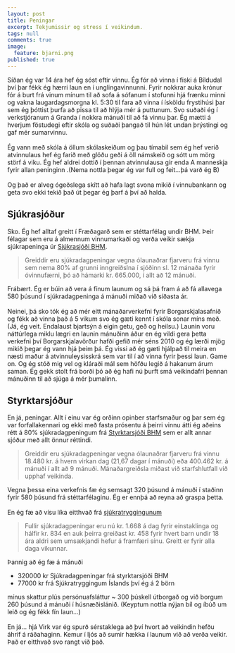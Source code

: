 ```yaml
---
layout: post
title: Peningar
excerpt: Tekjumissir og stress í veikindum.
tags: null
comments: true
image:
  feature: bjarni.png
published: true
---
```


Síðan ég var 14 ára hef ég sóst eftir vinnu. Ég fór að vinna í fiski á Bíldudal því þar fékk ég hærri laun en í unglingavinnunni. Fyrir nokkrar auka krónur fór á burt frá vinum mínum til að sofa á sófanum í stofunni hjá frænku minni og vakna laugardagsmorgna kl. 5:30 til fara að vinna í ísköldu frystihúsi þar sem ég þóttist þurfa að pissa til að hlýja mér á puttunum. Svo suðaði ég í verkstjóranum á Granda í nokkra mánuði til að fá vinnu þar. Ég mætti á hverjum föstudegi eftir skóla og suðaði  þangað til hún lét undan þrýstingi og gaf mér sumarvinnu. 
 <br><br>
Ég vann með skóla á öllum skólaskeiðum og þau tímabil sem ég hef verið atvinnulaus hef ég farið með glöðu geði á öll námskeið og sótt um mörg störf á viku. Ég hef aldrei dottið í þennan atvinnulausa gír enda A manneskja fyrir allan peninginn .(Nema nottla þegar ég var full og feit...þá varð ég B) 
 <br><br>
Og það er alveg ógeðslega skítt að hafa lagt svona mikið í vinnubankann og geta svo ekki tekið það út þegar ég þarf á því að halda.  
 
## Sjúkrasjóður
Sko. Ég hef alltaf greitt í Fræðagarð sem er stéttarfélag undir BHM. Þeir félagar sem eru á almennum vinnumarkaði og verða veikir sækja sjúkrapeninga úr [Sjúkrasjóði BHM](http://www.bhm.is/styrkir-og-sjodir/sjukrasjodur/styrkir/nr/2374). 

> Greiddir eru sjúkradagpeningar vegna ólaunaðrar fjarveru frá vinnu sem nema 80% af grunni inngreiðslna í sjóðinn sl. 12 mánaða fyrir óvinnufærni, þó að hámarki kr. 665.000,  í allt að 12 mánuði. 

Frábært. Ég er búin að vera á fínum launum og sá þá fram á að fá allavega 580 þúsund í sjúkradagpeninga á mánuði miðað við síðasta ár. 
 <br><br>
Neinei, þá sko tók ég að mér eitt mánaðarverkefni fyrir Borgarskjalasafnið og fékk að vinna það á 5 vikum svo ég gæti kennt í skóla sonar míns með. (Já, ég veit. Endalaust bjartsýn á eigin getu, geð og heilsu.) Launin voru náttúrlega miklu lægri en launin mánuðinn áður en ég vildi gera þetta verkefni því Borgarskjalavörður hafði gefið mér séns 2010 og ég lærði mjög mikið þegar ég vann hjá þeim þá. Ég vissi að ég gæti hjálpað til meira en næsti maður á atvinnuleysisskrá sem var til í að vinna fyrir þessi laun. Game on. Og ég stóð mig vel og kláraði mál sem höfðu legið á hakanum árum saman. Ég gekk stolt frá borði þó að ég hafi nú þurft smá veikindafrí þennan mánuðinn til að sjúga á mér þumalinn. 

## Styrktarsjóður
En já, peningar. 
Allt í einu var ég orðinn opinber starfsmaður og þar sem ég var forfallakennari og ekki með fasta prósentu á þeirri vinnu átti ég aðeins rétt á 80% sjúkradagpeningum frá [Styrktarsjóði BHM](http://www.bhm.is/styrkir-og-sjodir/styrktarsjodur/styrkir/nr/2395) sem er allt annar sjóður með allt önnur réttindi. 

> Greiddir eru sjúkradagpeningar vegna ólaunaðrar fjarveru frá vinnu 18.480 kr. á hvern virkan dag (21,67 dagar í mánuði) eða 400.462 kr. á mánuði í allt að 9 mánuði. Mánaðargreiðsla miðast við starfshlutfall við upphaf veikinda.

Vegna þessa eina verkefnis fæ ég semsagt 320 þúsund á mánuði í staðinn fyrir 580 þúsund frá stéttarfélaginu. Ég er ennþá að reyna að graspa þetta. 
 <br><br>
En ég fæ að vísu líka eitthvað frá [sjúkratryggingunum](http://www.sjukra.is/heilbrigdisthjonusta/sjukradagpeningar/)   

> Fullir sjúkradagpeningar eru nú kr. 1.668 á dag fyrir einstaklinga og hálfir kr. 834 en auk þeirra greiðast kr. 458 fyrir hvert barn undir 18 ára aldri sem umsækjandi hefur á framfæri sínu. Greitt er fyrir alla daga vikunnar. 

Þannig að ég fæ á mánuði

- 320000 kr Sjúkradagpeningar frá styrktarsjóði BHM
- 77000 kr frá Sjúkratryggingum Íslands því ég á 2 börn

mínus skattur plús persónuafsláttur
~ 300 þúskell útborgað og við borgum 260 þúsund á mánuði í húsnæðislánið. (Keyptum nottla nýjan bíl og íbúð um leið og ég fékk fín laun...)
 <br><br>
En já... hjá Virk var ég spurð sérstaklega að því hvort að veikindin hefðu áhrif á ráðahaginn. Kemur í ljós að sumir hækka í launum við að verða veikir. Það er eitthvað svo rangt við það.
